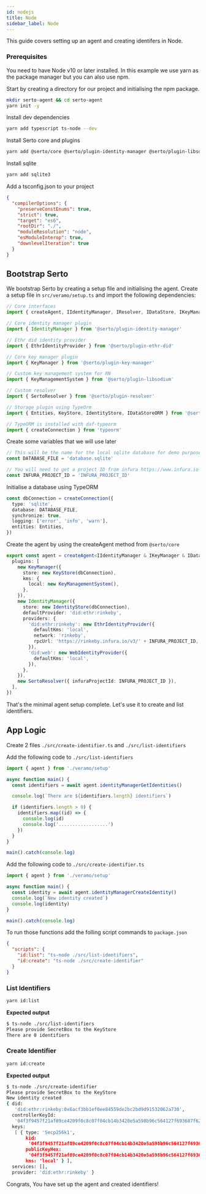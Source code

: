 ```yaml
---
id: nodejs
title: Node
sidebar_label: Node
---
```


This guide covers setting up an agent and creating identifers in Node.

### Prerequisites

You need to have Node v10 or later installed. In this example we use yarn as the package manager but you can also use npm.

Start by creating a directory for our project and initialising the npm package.

```bash
mkdir serto-agent && cd serto-agent
yarn init -y
```

Install dev dependencies

```bash
yarn add typescript ts-node --dev
```

Install Serto core and plugins

```bash
yarn add @serto/core @serto/plugin-identity-manager @serto/plugin-libsodium @serto/plugin-ethr-did @serto/plugin-web-did @serto/plugin-key-manager @serto/plugin-resolver @serto/plugin-typeorm @serto/plugin-w3c
```

Install sqlite

```bash
yarn add sqlite3
```

Add a tsconfig.json to your project

```json
{
  "compilerOptions": {
    "preserveConstEnums": true,
    "strict": true,
    "target": "es6",
    "rootDir": "./",
    "moduleResolution": "node",
    "esModuleInterop": true,
    "downlevelIteration": true
  }
}
```

## Bootstrap Serto

We bootstrap Serto by creating a setup file and initialising the agent. Create a setup file in `src/veramo/setup.ts` and import the following dependencies:

```ts
// Core interfaces
import { createAgent, IIdentityManager, IResolver, IDataStore, IKeyManager } from '@serto/core'

// Core identity manager plugin
import { IdentityManager } from '@serto/plugin-identity-manager'

// Ethr did identity provider
import { EthrIdentityProvider } from '@serto/plugin-ethr-did'

// Core key manager plugin
import { KeyManager } from '@serto/plugin-key-manager'

// Custom key management system for RN
import { KeyManagementSystem } from '@serto/plugin-libsodium'

// Custom resolver
import { SertoResolver } from '@serto/plugin-resolver'

// Storage plugin using TypeOrm
import { Entities, KeyStore, IdentityStore, IDataStoreORM } from '@serto/plugin-typeorm'

// TypeORM is installed with daf-typeorm
import { createConnection } from 'typeorm'
```

Create some variables that we will use later

```ts
// This will be the name for the local sqlite database for demo purposes
const DATABASE_FILE = 'database.sqlite'

// You will need to get a project ID from infura https://www.infura.io
const INFURA_PROJECT_ID = 'INFURA_PROJECT_ID'
```

Initialise a database using TypeORM

```ts
const dbConnection = createConnection({
  type: 'sqlite',
  database: DATABASE_FILE,
  synchronize: true,
  logging: ['error', 'info', 'warn'],
  entities: Entities,
})
```

Create the agent by using the createAgent method from `@serto/core`

```ts
export const agent = createAgent<IIdentityManager & IKeyManager & IDataStore & IDataStoreORM & IResolver>({
  plugins: [
    new KeyManager({
      store: new KeyStore(dbConnection),
      kms: {
        local: new KeyManagementSystem(),
      },
    }),
    new IdentityManager({
      store: new IdentityStore(dbConnection),
      defaultProvider: 'did:ethr:rinkeby',
      providers: {
        'did:ethr:rinkeby': new EthrIdentityProvider({
          defaultKms: 'local',
          network: 'rinkeby',
          rpcUrl: 'https://rinkeby.infura.io/v3/' + INFURA_PROJECT_ID,
        }),
        'did:web': new WebIdentityProvider({
          defaultKms: 'local',
        }),
      },
    }),
    new SertoResolver({ infuraProjectId: INFURA_PROJECT_ID }),
  ],
})
```

That's the minimal agent setup complete. Let's use it to create and list identifiers.

## App Logic

Create 2 files `./src/create-identifier.ts` and `./src/list-identifiers`

Add the following code to `./src/list-identifiers`

```ts
import { agent } from './veramo/setup'

async function main() {
  const identifiers = await agent.identityManagerGetIdentities()

  console.log(`There are ${identifiers.length} identifiers`)

  if (identifiers.length > 0) {
    identifiers.map((id) => {
      console.log(id)
      console.log('..................')
    })
  }
}

main().catch(console.log)
```

Add the following code to `./src/create-identifier.ts`

```ts
import { agent } from './veramo/setup'

async function main() {
  const identity = await agent.identityManagerCreateIdentity()
  console.log(`New identity created`)
  console.log(identity)
}

main().catch(console.log)
```

To run those functions add the folling script commands to `package.json`

```json
{
  "scripts": {
    "id:list": "ts-node ./src/list-identifiers",
    "id:create": "ts-node ./src/create-identifier"
  }
}
```

### List Identifiers

```bash
yarn id:list
```

**Expected output**

```bash
$ ts-node ./src/list-identifiers
Please provide SecretBox to the KeyStore
There are 0 identifiers
```

### Create Identifier

```bash
yarn id:create
```

**Expected output**

```bash
$ ts-node ./src/create-identifier
Please provide SecretBox to the KeyStore
New identity created
{ did:
   'did:ethr:rinkeby:0x6acf3bb1ef0ee84559de2bc2bd9d91532062a730',
  controllerKeyId:
   '04f3f9457f21af89ce4209f0c8c07f04cb14b3420e5a598b96c564127f693687f6273ed52896c91d59b443f260a34e37742f8f35a1a6beafa08ccbc66df363bd44',
  keys:
   [ { type: 'Secp256k1',
       kid:
        '04f3f9457f21af89ce4209f0c8c07f04cb14b3420e5a598b96c564127f693687f6273ed52896c91d59b443f260a34e37742f8f35a1a6beafa08ccbc66df363bd44',
       publicKeyHex:
        '04f3f9457f21af89ce4209f0c8c07f04cb14b3420e5a598b96c564127f693687f6273ed52896c91d59b443f260a34e37742f8f35a1a6beafa08ccbc66df363bd44',
       kms: 'local' } ],
  services: [],
  provider: 'did:ethr:rinkeby' }
```

Congrats, You have set up the agent and created identifiers!
